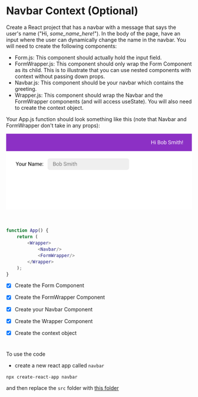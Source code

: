 # Navbar Context (Optional)

Create a React project that has a navbar with a message that says the user's name ("Hi, *some_name_here*!"). In the body of the page, have an input where the user can dynamically change the name in the navbar. You will need to create the following components:

- Form.js: This component should actually hold the input field.
- FormWrapper.js: This component should only wrap the Form Component as its child. This is to illustrate that you can use nested components with context without passing down props.
- Navbar.js: This component should be your navbar which contains the greeting.
- Wrapper.js: This component should wrap the Navbar and the FormWrapper components (and will access useState).
You will also need to create the context object.

Your App.js function should look something like this (note that Navbar and FormWrapper don't take in any props): 

![](img.png)

<br>

```m
function App() {
    return (
        <Wrapper>
            <Navbar/>
            <FormWrapper/>
        </Wrapper>
    );
}
```


- [x] Create the Form Component

- [x] Create the FormWrapper Component

- [x] Create your Navbar Component

- [x] Create the Wrapper Component

- [x] Create the context object

#

To use the code
- create a new react app called ``navbar `` 

```
npx create-react-app navbar
```

and then replace the ``src`` folder with [this folder](https://github.com/SaraSaeed1/Software-Web-Development-Bootcamp/tree/main/MERN_stack/React/Navbar/src)

